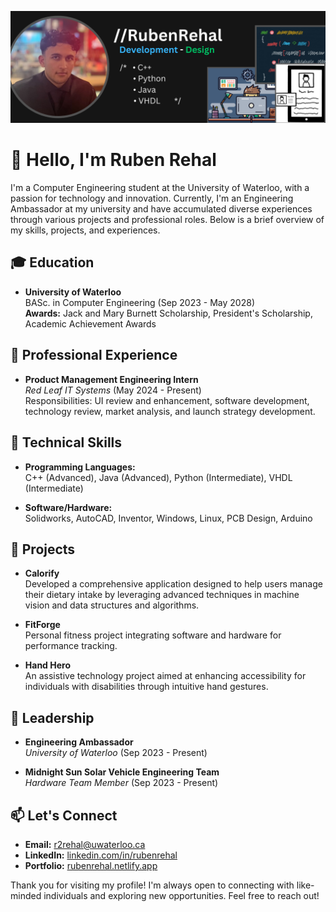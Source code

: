 ![Ruben Rehal Banner](https://github.com/rubenreh/rubenreh/blob/main/RubenRehal.png?raw=true)

# 👋 Hello, I'm Ruben Rehal

I'm a Computer Engineering student at the University of Waterloo, with a passion for technology and innovation. Currently, I'm an Engineering Ambassador at my university and have accumulated diverse experiences through various projects and professional roles. Below is a brief overview of my skills, projects, and experiences.

## 🎓 Education
- **University of Waterloo**  
  BASc. in Computer Engineering (Sep 2023 - May 2028)  
  **Awards:** Jack and Mary Burnett Scholarship, President's Scholarship, Academic Achievement Awards

## 💼 Professional Experience
- **Product Management Engineering Intern**  
  *Red Leaf IT Systems* (May 2024 - Present)  
  Responsibilities: UI review and enhancement, software development, technology review, market analysis, and launch strategy development.

## 🔧 Technical Skills
- **Programming Languages:**  
  C++ (Advanced), Java (Advanced), Python (Intermediate), VHDL (Intermediate)

- **Software/Hardware:**  
  Solidworks, AutoCAD, Inventor, Windows, Linux, PCB Design, Arduino

## 🚀 Projects
- **Calorify**  
  Developed a comprehensive application designed to help users manage their dietary intake by leveraging advanced techniques in machine vision and data structures and algorithms.

- **FitForge**  
  Personal fitness project integrating software and hardware for performance tracking.

- **Hand Hero**  
  An assistive technology project aimed at enhancing accessibility for individuals with disabilities through intuitive hand gestures.

## 🌟 Leadership
- **Engineering Ambassador**  
  *University of Waterloo* (Sep 2023 - Present)

- **Midnight Sun Solar Vehicle Engineering Team**  
  *Hardware Team Member* (Sep 2023 - Present)

## 📫 Let's Connect
- **Email:** [r2rehal@uwaterloo.ca](mailto:r2rehal@uwaterloo.ca)
- **LinkedIn:** [linkedin.com/in/rubenrehal](https://www.linkedin.com/in/rubenrehal)
- **Portfolio:** [rubenrehal.netlify.app](https://rubenrehal.netlify.app)

Thank you for visiting my profile! I'm always open to connecting with like-minded individuals and exploring new opportunities. Feel free to reach out!
